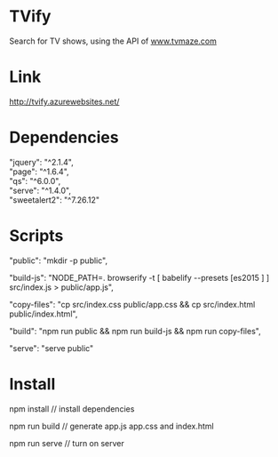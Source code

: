 # TVify
Search for TV shows, using the API of www.tvmaze.com

# Link

http://tvify.azurewebsites.net/

# Dependencies

"jquery": "^2.1.4",  
"page": "^1.6.4",  
"qs": "^6.0.0",  
"serve": "^1.4.0",  
"sweetalert2": "^7.26.12"  
 
 # Scripts
 
"public": "mkdir -p public",  

"build-js": "NODE_PATH=. browserify -t [ babelify --presets [es2015 ] ] src/index.js > public/app.js",  

"copy-files": "cp src/index.css public/app.css && cp src/index.html public/index.html",  

"build": "npm run public && npm run build-js && npm run copy-files",  

"serve": "serve public"  

# Install

npm install   // install dependencies

npm run build // generate app.js app.css and index.html

npm run serve // turn on server
